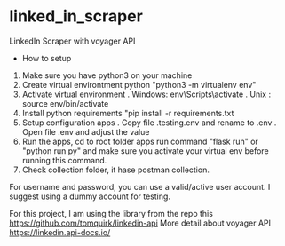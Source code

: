# linked_in_scraper
LinkedIn Scraper with voyager API

- How to setup
1. Make sure you have python3 on your machine
2. Create virtual environtment python "python3 -m virtualenv env"
3. Activate virtual environment 
   . Windows: env\Scripts\activate
   . Unix : source env/bin/activate
4. Install python requirements "pip install -r requirements.txt 
5. Setup configuration apps 
   . Copy file .testing.env and rename to .env
   . Open file .env and adjust the value
6. Run the apps, cd to root folder apps run command "flask run" or "python run.py" and make sure you activate your virtual env before running this command.
7. Check collection folder, it hase postman collection.

For username and password, you can use a valid/active user account. I suggest using a dummy account for testing.

For this project, I am using the library from the repo this https://github.com/tomquirk/linkedin-api
More detail about voyager API https://linkedin.api-docs.io/